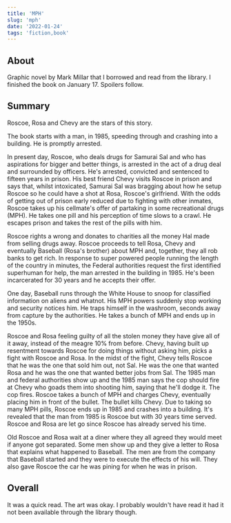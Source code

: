 ```yaml
---
title: 'MPH'
slug: 'mph'
date: '2022-01-24'
tags: 'fiction,book'
---
```


## About

Graphic novel by Mark Millar that I borrowed and read from the library. I finished the book on January 17. Spoilers follow.

## Summary

Roscoe, Rosa and Chevy are the stars of this story.

The book starts with a man, in 1985, speeding through and crashing into a building.  He is promptly arrested.

In present day, Roscoe, who deals drugs for Samurai Sal and who has aspirations for bigger and better things, is arrested in the act of a drug deal and surrounded by officers.  He's arrested, convicted and sentenced to fifteen years in prison.  His best friend Chevy visits Roscoe in prison and says that, whilst intoxicated, Samurai Sal was bragging about how he setup Roscoe so he could have a shot at Rosa, Roscoe's girlfriend.  With the odds of getting out of prison early reduced due to fighting with other inmates, Roscoe takes up his cellmate's offer of partaking in some recreational drugs (MPH).  He takes one pill and his perception of time slows to a crawl.  He escapes prison and takes the rest of the pills with him.

Roscoe rights a wrong and donates to charities all the money Hal made from selling drugs away.  Roscoe proceeds to tell Rosa, Chevy and eventually Baseball (Rosa's brother) about MPH and, together, they all rob banks to get rich.  In response to super powered people running the length of the country in minutes, the Federal authorities request the first identified superhuman for help, the man arrested in the building in 1985.  He's been incarcerated for 30 years and he accepts their offer.

One day, Baseball runs through the White House to snoop for classified information on aliens and whatnot.  His MPH powers suddenly stop working and security notices him.  He traps himself in the washroom, seconds away from capture by the authorities.  He takes a bunch of MPH and ends up in the 1950s.

Roscoe and Rosa feeling guilty of all the stolen money they have give all of it away, instead of the meagre 10% from before.  Chevy, having built up resentment towards Roscoe for doing things without asking him, picks a fight with Roscoe and Rosa.  In the midst of the fight, Chevy tells Roscoe that he was the one that sold him out, not Sal. He was the one that wanted Rosa and he was the one that wanted better jobs from Sal.  The 1985 man and federal authorities show up and the 1985 man says the cop should fire at Chevy who goads them into shooting him, saying that he'll dodge it.  The cop fires.  Roscoe takes a bunch of MPH and charges Chevy, eventually placing him in front of the bullet.  The bullet kills Chevy.  Due to taking so many MPH pills, Roscoe ends up in 1985 and crashes into a building.  It's revealed that the man from 1985 is Roscoe but with 30 years time served.  Roscoe and Rosa are let go since Roscoe has already served his time.

Old Roscoe and Rosa wait at a diner where they all agreed they would meet if anyone got separated.  Some men show up and they give a letter to Rosa that explains what happened to Baseball.  The men are from the company that Baseball started and they were to execute the effects of his will.  They also gave Roscoe the car he was pining for when he was in prison.

## Overall

It was a quick read.  The art was okay.  I probably wouldn't have read it had it not been available through the library though.
